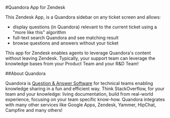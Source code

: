 #Quandora App for Zendesk

This Zendesk App, is a Quandora sidebar on any ticket screen and allows:
- display questions (in Quandora) relevant to the current ticket using a "more like this" algorithm
- full-text search Quandora and see matching result
- browse questions and answers without your ticket

This app for Zendesk enables agents to leverage Quandora's content without leaving Zendesk. Typically, your support team can leverage the knowledge bases from your Product Team and your R&D Team!

##About Quandora

Quandora is [Question & Answer Software][quandora] for technical teams enabling knowledge sharing in a fun and efficient way. Think StackOverflow, for your team and your knowledge: living documentation, build from real-world experience, focusing on your team specific know-how.
Quandora integrates with many other services like Google Apps, Zendesk, Yammer, HipChat, Campfire and many others!

[quandora]: http://www.quandora.com